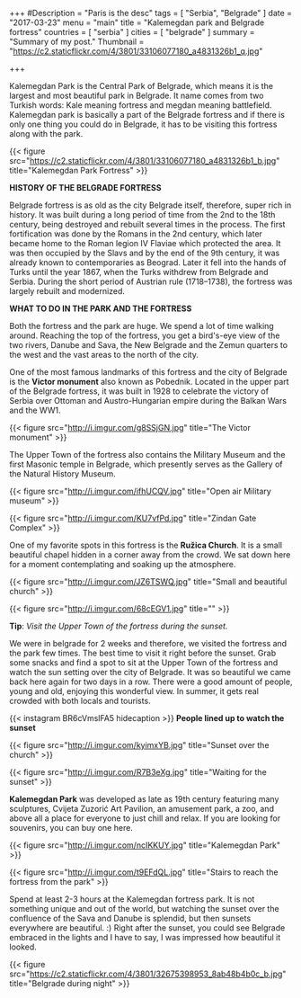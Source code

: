 +++
#Description = "Paris is the desc"
tags = [ "Serbia", "Belgrade" ]
date = "2017-03-23"
menu = "main"
title = "Kalemegdan park and Belgrade fortress"
countries = [ "serbia" ]
cities = [ "belgrade" ]
summary = "Summary of my post."
Thumbnail = "https://c2.staticflickr.com/4/3801/33106077180_a4831326b1_q.jpg"

+++

Kalemegdan Park is the Central Park of Belgrade, which means it is the largest and most beautiful park in Belgrade. It name comes from two Turkish words: Kale meaning fortress and megdan meaning battlefield. Kalemegdan park is basically a part of the Belgrade fortress and if there is only one thing you could do in Belgrade, it has to be visiting this fortress along with the park.

{{< figure src="https://c2.staticflickr.com/4/3801/33106077180_a4831326b1_b.jpg" title="Kalemegdan Park Fortress" >}}


**HISTORY OF THE BELGRADE FORTRESS**

Belgrade fortress is as old as the city Belgrade itself, therefore, super rich in history. It was built during a long period of time from the 2nd to the 18th century, being destroyed and rebuilt several times in the process. The first fortification was done by the Romans in the 2nd century, which later became home to the Roman legion IV Flaviae which protected the area. It was then occupied by the Slavs and by the end of the 9th century, it was already known to contemporaries as Beograd. Later it fell into the hands of Turks until the year 1867, when the Turks withdrew from Belgrade and Serbia.  During the short period of Austrian rule (1718–1738), the fortress was largely rebuilt and modernized.

**WHAT TO DO IN THE PARK AND THE FORTRESS**

Both the fortress and the park are huge. We spend a lot of time walking around. Reaching the top of the fortress, you get a bird's-eye view of the two rivers, Danube and Sava, the New Belgrade and the Zemun quarters to the west and the vast areas to the north of the city.

One of the most famous landmarks of this fortress and the city of Belgrade is the **Victor monument** also known as Pobednik. Located in the upper part of the Belgrade fortress, it was built in 1928 to celebrate the victory of Serbia over Ottoman and Austro-Hungarian empire during the Balkan Wars and the WW1.

{{< figure src="http://i.imgur.com/g8SSjGN.jpg" title="The Victor monument" >}}

The Upper Town of the fortress also contains the Military Museum and the first Masonic temple in Belgrade, which presently serves as the Gallery of the Natural History Museum.

{{< figure src="http://i.imgur.com/ifhUCQV.jpg" title="Open air Military museum" >}}

{{< figure src="http://i.imgur.com/KU7vfPd.jpg" title="Zindan Gate Complex" >}}

One of my favorite spots in this fortress is the **Ružica Church**. It is a small beautiful chapel hidden in a corner away from the crowd. We sat down here for a moment contemplating and soaking up the atmosphere.

{{< figure src="http://i.imgur.com/JZ6TSWQ.jpg" title="Small and beautiful church" >}}

{{< figure src="http://i.imgur.com/68cEGV1.jpg" title="" >}}

**Tip**: *Visit the Upper Town of the fortress during the sunset.*

We were in belgrade for 2 weeks and therefore, we visited the fortress and the park few times. The best time to visit it right before the sunset. Grab some snacks and find a spot to sit at the Upper Town of the fortress and watch the sun setting over the city of Belgrade. It was so beautiful we came back here again for two days in a row. There were a good amount of people, young and old, enjoying this wonderful view. In summer, it gets real crowded with both locals and tourists.

{{< instagram BR6cVmslFA5 hidecaption >}}
**People lined up to watch the sunset**

{{< figure src="http://i.imgur.com/kyimxYB.jpg" title="Sunset over the church" >}}

{{< figure src="http://i.imgur.com/R7B3eXg.jpg" title="Waiting for the sunset" >}}

**Kalemegdan Park** was developed as late as 19th century featuring many sculptures, Cvijeta Zuzorić Art Pavilion, an amusement park, a zoo, and above all a place for everyone to just chill and relax. If you are looking for souvenirs, you can buy one here.

{{< figure src="http://i.imgur.com/ncIKKUY.jpg" title="Kalemegdan Park" >}}

{{< figure src="http://i.imgur.com/t9EFdQL.jpg" title="Stairs to reach the fortress from the park" >}}

Spend at least 2-3 hours at the Kalemegdan fortress park. It is not something unique and out of the world, but watching the sunset over the confluence of the Sava and Danube is splendid, but then sunsets everywhere are beautiful. :) Right after the sunset, you could see Belgrade embraced in the lights and I have to say, I was impressed how beautiful it looked.

{{< figure src="https://c2.staticflickr.com/4/3801/32675398953_8ab48b4b0c_b.jpg" title="Belgrade during night" >}}

